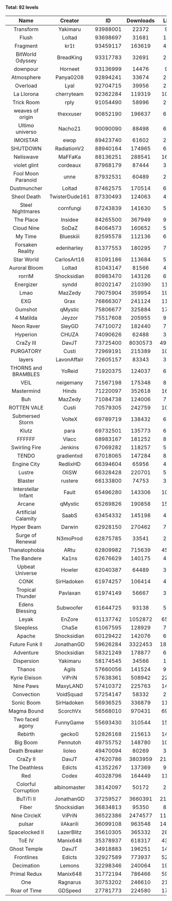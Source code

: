 #### Total: 92 levels

| Name | Creator | ID | Downloads | Likes |
|:---:|:---:|:---:|:---:|:---:|
| Transform | Yakimaru | 93988001 | 22372 | 950
| Flush | Loltad | 93698697 | 31681 | 1426
| Fragment | kr1t | 93459117 | 163619 | 4900
| BitWorld Odyssey | BreadKing | 93317783 | 32691 | 2453
| downpour | Horneet | 93136999 | 14476 | 944
| Atmosphere | Panya0208 | 92894241 | 33674 | 2054
| Overload | Lyal | 92704715 | 39956 | 2364
| La Llorona | cherryteam | 92362284 | 119319 | 10239
| Trick Room | rply | 91054490 | 58996 | 2619
| weaves of origin  | thexxuser | 90852190 | 196637 | 6927
| Ultimo universo | Nacho21 | 90090090 | 88498 | 6149
| IMOISTAR | ewop | 89423740 | 61602 | 2880
| SHUTDOWN | RadiationV2 | 88940164 | 174965 | 6748
| Neliswave | MaFFaKa | 88136251 | 288541 | 16804
| violet glint | cordeaux | 87968179 | 87444 | 3558
| Fool Moon Paranoid | unne | 87932531 | 60489 | 2782
| Dustmuncher | Loltad | 87462575 | 170514 | 6389
| Sheol Death | TwisterDude161 | 87330493 | 124063 | 4640
| Steel Nightmares | cornfungi | 87243839 | 141630 | 5536
| The  Place | Insidee | 84265500 | 367949 | 9554
| Cloud Nine | SoDaZ | 84064573 | 160652 | 5325
| My Time | Blueskiii | 82595578 | 112136 | 6090
| Forsaken Reality | edenharley | 81377553 | 180295 | 7990
| Star World | CarlosArt16 | 81091186 | 113684 | 5890
| Auroral Bloom | Loltad | 81043147 | 81566 | 4639
| rorriM | Shocksidian | 80983470 | 143126 | 6372
| Energizer | syndd | 80202147 | 210390 | 11186
| Lmao | MazZedy | 79075904 | 359954 | 19484
| EXG | Grax | 76866307 | 241124 | 11658
| Gumshot | qMystic | 75806677 | 325884 | 17057
| 4 Matilda | Jeyzor | 75517608 | 205955 | 9535
| Neon Raver | SleyGD | 74710072 | 182440 | 7391
| Hyperion | CHUZA | 74090626 | 62488 | 3330
| CraZy III | DavJT | 73725400 | 8030573 | 497389
| PURGATORY | Custi | 72969191 | 215389 | 10551
| layers | LavonAffair | 72605157 | 83343 | 3935
| THORNS and BRAMBLES | YoReid | 71920375 | 124037 | 6508
| VEIL | neigemany | 71567198 | 175348 | 8111
| Mastermind | Hinds | 71220097 | 352618 | 16395
| Buh | MazZedy | 71084738 | 124006 | 7535
| ROTTEN VALE | Custi | 70579305 | 242759 | 10852
| Submersed Storm |  VolteX | 69789719 | 138432 | 6677
| Klutz | para | 69732501 | 135773 | 6520
| FFFFFF | Vlacc | 68983167 | 181252 | 8483
| Swirling Fire | Jenkins | 67069282 | 118257 | 5335
| TENDO | gradientxd | 67018065 | 147284 | 8879
| Engine City | RedlixHD | 66394604 | 65956 | 4125
| Lustre | OliSW | 66328428 | 220701 | 5929
| Blaster | rustere | 66133800 | 74753 | 3042
| Interstellar Infant | Fault | 65496280 | 143306 | 10651
| Arcane | qMystic | 65269826 | 190858 | 15881
| Artificial Calamity | SaabS | 63454332 | 145198 | 4486
| Hyper Beam | Darwin | 62928150 | 270462 | 7577
| Surge of Renewal | N3moProd | 62875785 | 33541 | 2315
| Thanatophobia | ARtu | 62809982 | 715639 | 45747
| The Bandere | Ka1ns | 62676629 | 140175 | 4709
| Upbeat Universe | Howler | 62040387 | 64489 | 3521
| CONK | SirHadoken | 61974257 | 106414 | 4396
| Tropical Thunder | Pavlaxan | 61974149 | 56667 | 3422
| Edens Blessing | Subwoofer | 61644725 | 93138 | 5278
| Leyak | EnZore | 61137742 | 1052872 | 65519
| Sleepless | ChaSe | 61067595 | 128929 | 7325
| Apache | Shocksidian | 60129422 | 142076 | 6447
| Future Funk II | JonathanGD | 59626284 | 3322453 | 183604
| Adventure | Shocksidian | 58321249 | 178877 | 6126
| Dispersion | Yakimaru | 58174545 | 34566 | 1851
| Thanos | Agils | 57660056 | 141524 | 9356
| Kyrie Eleison | ViPriN | 57638361 | 508942 | 22041
| Nine Paws | MaxyLAND | 57410372 | 225763 | 14898
| Convection | VoidSquad | 57254147 | 58332 | 2769
| Sonic Boom | SirHadoken | 56936525 | 336879 | 11414
| Magma Bound | ScorchVx | 56568010 | 970431 | 69440
| Two faced agony | FunnyGame | 55693430 | 310544 | 15377
| Rebirth | gecko0 | 52826168 | 215613 | 14467
| Big Boom | Pennutoh | 49755752 | 148780 | 10435
| Death Breaker | lioleo | 49470094 | 80269 | 3861
| CraZy II | DavJT | 47620786 | 3803959 | 214860
| The Deathless | Edicts | 41352267 | 137369 | 9648
| Red | Codex | 40328796 | 164449 | 11142
| Colorful Corruption | albinomaster | 38142097 | 50172 | 2041
| BuTiTi II | JonathanGD | 37259527 | 3660391 | 211344
| Fiber | Shocksidian | 36834813 | 95350 | 8127
| Nine CircleX | ViPriN | 36522386 | 2474577 | 117463
| pulsar | iIAkariIi | 36099108 | 963548 | 144925
| Spacelocked II | LazerBlitz | 35610305 | 365332 | 28094
| ToE IV  | Manix648 | 35378937 | 618317 | 43046
| Ghost Temple | DavJT | 34918883 | 196251 | 14103
| Frontlines | Edicts | 32927589 | 773937 | 52474
| Decimation | Lemons | 32298346 | 240064 | 19257
| Primal Redux | Manix648 | 31772194 | 786466 | 59210
| One | Ragnarus | 30753202 | 246610 | 21989
| Roar of Time | GDSpeed | 27781773 | 224580 | 17938
